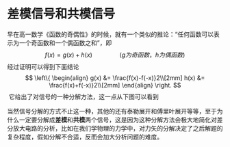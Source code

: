 # 差模信号和共模信号

​		早在高一数学《函数的奇偶性》的时候，就有一个类似的推论：“任何函数可以表示为一个奇函数和一个偶函数之和”，即
$$
f(x) = g(x) + h(x)	\qquad\qquad	(g为奇函数，h为偶函数)
$$
​		经过证明可以得到下面结论
$$
\left\{
\begin{align}
g(x) &= \frac{f(x)-f(-x)}2\\[2mm]
h(x) &= \frac{f(x)+f(-x)}2\\[2mm]
\end{align}
\right.
$$
​		它给出了对信号的一种分解方法，这一点从下图可以看到



​		当然信号分解的方式不止这一种，其他的还有泰勒展开和傅里叶展开等等，至于为什么一定要分解成**差模**和**共模**两个信号，这是因为这种分解方法会极大地简化对差分放大电路的分析，比如在我们学物理的力学中，对力矢的分解决定了之后解题的复杂程度，假如分解不合适，反而会加大分析问题的难度。